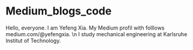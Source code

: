 # Medium_blogs_code
Hello, everyone. I am Yefeng Xia. My Medium profil with folllows medium.com/@yefengxia. \n
I study mechanical engineering at Karlsruhe Institut of Technology.

